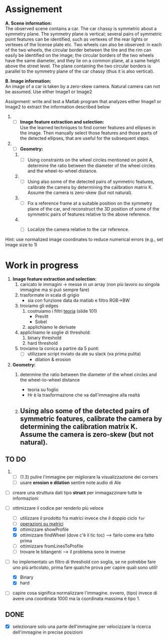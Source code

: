 # Assignement

**A. Scene information:**   
The observed scene contains a car. The car chassy is symmetric about a symmetry plane. The symmetry plane is vertical; several pairs of symmetric point features can be identified, such as vertexes of the rear lights or vertexes of the license plate etc.
Two wheels can also be observed: in each of the two wheels, the circular border between the tire and the rim can easily be identified on the image; the circular borders of the two wheels have the same diameter, and they lie on a common plane, at a same height above the street level. The plane containing the two circular borders is parallel to the symmetry plane of the car chassy (thus it is also vertical).

**B. Image information:**   
An image of a car is taken by a zero-skew camera. Natural camera can not be assumed. Use either Image1 or Image2   

Assignment: write and test a Matlab program that analyzes either Image1 or Image2 to extract the information described below

1. - [ ] **Image feature extraction and selection:**    
Use the learned techniques to find corner features and ellipses in the image. Then manually select those features and those parts of the detected ellipses, that are useful for the subsequent steps.
2. - [ ] **Geometry:**
    1. - [ ] Using constraints on the wheel circles mentioned on point A, determine the ratio between the diameter of the wheel circles and the wheel-to-wheel distance.
    2. - [ ] Using also some of the detected pairs of symmetric features, calibrate the camera by determining the calibration matrix K. Assume the camera is zero-skew (but not natural).
    3. - [ ] Fix a reference frame at a suitable position on the symmetry plane of the car, and reconstruct the 3D position of some of the symmetric pairs of features relative to the above reference.
    4. - [ ] Localize the camera relative to the car reference.


Hint: use normalized image coordinates to reduce numerical errors (e.g., set image size to 1)



# Work in progress
1. **Image feature extraction and selection:**  
    1. caricato le immagini -> messe in un array (non più lavoro su singola immagine ma si può sempre fare)
    2. trasformate in scala di grigio
        - sia con funzione data da matlab e filtro RGB->BW
    3.  troviamo gli  edges
        1. costruiamo i filtri [teoria](theory/2018_Digital_Image_Filters.pdf) (slide 101)
            - Previtt
            - Sobel
        2. applichiamo le derivate
    4. applichiamo le soglie di threshold:
        1. binary threshold
        2. hard threshold
    5. troviamo la conica a partire da 5 punti
        - [ ] utilizzare script inviato da ale su slack (va prima pulita)
            - dilation & erosion

2. **Geometry:**
    1. determine the ratio between the diameter of the wheel circles and the wheel-to-wheel distance
        - teoria su foglio
        - Hr è la trasformazione che va dall'immagine alla realtà

    2. Using also some of the detected pairs of symmetric features, calibrate the camera by determining the calibration matrix K. Assume the camera is zero-skew (but not natural).
        - 


## TO DO
1. - [ ] (1.3) pulire l'immagine per migliorare la visualizzazione dei corners
    - [ ] usare **erosion e dilation** sentire note audio di Ale

- [ ] creare una struttura dati tipo **struct** per immagazzinare tutte le informazioni

- [ ] ottimizzare il codice per renderlo più veloce
    - [ ] utilizzare il prodotto fra matrici invece che il doppio ciclo `for`
    - [ ] [operazioni su matrici](https://it.mathworks.com/matlabcentral/answers/302402-how-to-select-some-part-of-a-matrix)
    - [x] ottimizzare showProfile
    - [x] ottimizzare findWheel (dove c'è il tic toc) --> farlo come era fatto prima
    - [ ] ottimizzare fromLinesToProfile
    - [ ] trovare le bitangenti --> il problema sono le inverse

- [ ] ho implementato un filtro di threshold con soglia, se ne potrebbe fare uno più articolato, prima fare qualche prova per capire quali sono utili!
    - [x] Binary
    - [x] hard

- [ ] capire cosa significa normalizzare l'immagine. ovvero, (tipo) invece di avere una coordinata 1000 ma la coordinata massima è tipo 1.

## DONE
- [x] selezionare solo una parte dell'immagine per velocizzare la ricerca dell'immagine in precise posizioni
